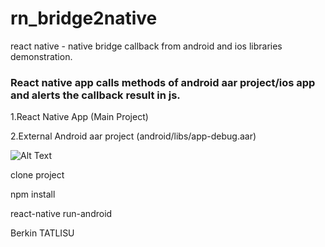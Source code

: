 # rn_bridge2native
react native - native bridge callback from android and ios libraries demonstration.

### React native app calls methods of android aar project/ios app and alerts the callback result in js.

1.React Native App (Main Project)

2.External Android aar project (android/libs/app-debug.aar)

![Alt Text](https://j.gifs.com/nxVV67.gif)

clone project

npm install

react-native run-android

Berkin TATLISU
